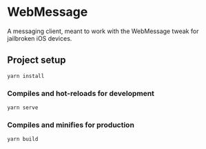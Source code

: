 # WebMessage
A messaging client, meant to work with the WebMessage tweak for jailbroken iOS devices.

## Project setup
```
yarn install
```

### Compiles and hot-reloads for development
```
yarn serve
```

### Compiles and minifies for production
```
yarn build
```
